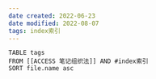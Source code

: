 ```yaml
---
date created: 2022-06-23
date modified: 2022-08-07
tags: index索引
---
```


```dataview
TABLE tags
FROM [[ACCESS 笔记组织法]] AND #index索引
SORT file.name asc
```
